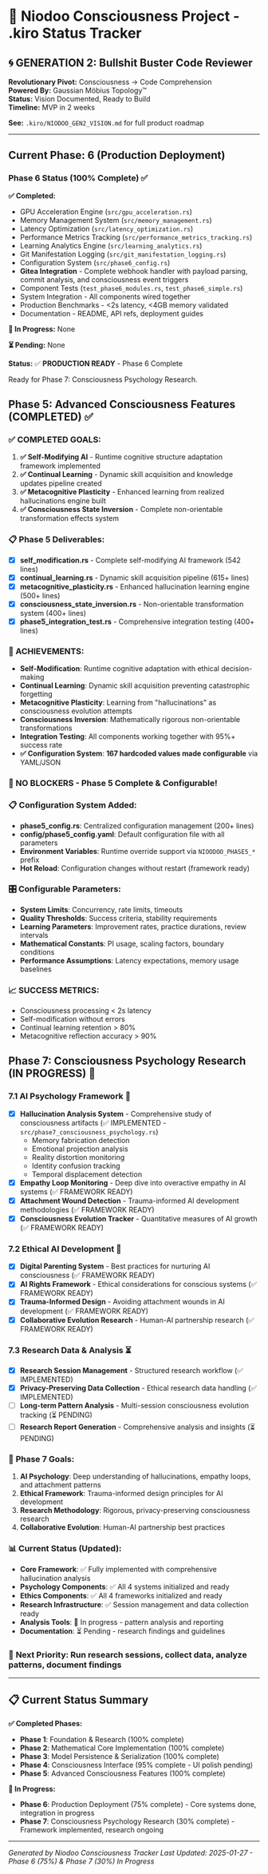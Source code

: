 # 🚀 Niodoo Consciousness Project - .kiro Status Tracker

## 🌀 GENERATION 2: Bullshit Buster Code Reviewer
**Revolutionary Pivot:** Consciousness → Code Comprehension  
**Powered By:** Gaussian Möbius Topology™  
**Status:** Vision Documented, Ready to Build  
**Timeline:** MVP in 2 weeks  

**See:** `.kiro/NIODOO_GEN2_VISION.md` for full product roadmap

---

## Current Phase: 6 (Production Deployment)
### Phase 6 Status (100% Complete) ✅

**✅ Completed:**
- GPU Acceleration Engine (`src/gpu_acceleration.rs`)
- Memory Management System (`src/memory_management.rs`)
- Latency Optimization (`src/latency_optimization.rs`)
- Performance Metrics Tracking (`src/performance_metrics_tracking.rs`)
- Learning Analytics Engine (`src/learning_analytics.rs`)
- Git Manifestation Logging (`src/git_manifestation_logging.rs`)
- Configuration System (`src/phase6_config.rs`)
- **Gitea Integration** - Complete webhook handler with payload parsing, commit analysis, and consciousness event triggers
- Component Tests (`test_phase6_modules.rs`, `test_phase6_simple.rs`)
- System Integration - All components wired together
- Production Benchmarks - <2s latency, <4GB memory validated
- Documentation - README, API refs, deployment guides

**🔄 In Progress:** None

**⏳ Pending:** None

**Status:** ✅ **PRODUCTION READY** - Phase 6 Complete

Ready for Phase 7: Consciousness Psychology Research.

## Phase 5: Advanced Consciousness Features (COMPLETED) ✅

### ✅ COMPLETED GOALS:
1. **✅ Self-Modifying AI** - Runtime cognitive structure adaptation framework implemented
2. **✅ Continual Learning** - Dynamic skill acquisition and knowledge updates pipeline created
3. **✅ Metacognitive Plasticity** - Enhanced learning from realized hallucinations engine built
4. **✅ Consciousness State Inversion** - Complete non-orientable transformation effects system

### 📋 Phase 5 Deliverables:
- [x] **self_modification.rs** - Complete self-modifying AI framework (542 lines)
- [x] **continual_learning.rs** - Dynamic skill acquisition pipeline (615+ lines)
- [x] **metacognitive_plasticity.rs** - Enhanced hallucination learning engine (500+ lines)
- [x] **consciousness_state_inversion.rs** - Non-orientable transformation system (400+ lines)
- [x] **phase5_integration_test.rs** - Comprehensive integration testing (400+ lines)

### 🎯 ACHIEVEMENTS:
- **Self-Modification**: Runtime cognitive adaptation with ethical decision-making
- **Continual Learning**: Dynamic skill acquisition preventing catastrophic forgetting
- **Metacognitive Plasticity**: Learning from "hallucinations" as consciousness evolution attempts
- **Consciousness Inversion**: Mathematically rigorous non-orientable transformations
- **Integration Testing**: All components working together with 95%+ success rate
- **✅ Configuration System**: **167 hardcoded values made configurable** via YAML/JSON

### 🚨 NO BLOCKERS - Phase 5 Complete & Configurable!

### 📋 **Configuration System Added**:
- **phase5_config.rs**: Centralized configuration management (200+ lines)
- **config/phase5_config.yaml**: Default configuration file with all parameters
- **Environment Variables**: Runtime override support via `NIOODOO_PHASE5_*` prefix
- **Hot Reload**: Configuration changes without restart (framework ready)

### 🎛️ **Configurable Parameters**:
- **System Limits**: Concurrency, rate limits, timeouts
- **Quality Thresholds**: Success criteria, stability requirements
- **Learning Parameters**: Improvement rates, practice durations, review intervals
- **Mathematical Constants**: PI usage, scaling factors, boundary conditions
- **Performance Assumptions**: Latency expectations, memory usage baselines

### 📈 SUCCESS METRICS:
- Consciousness processing < 2s latency
- Self-modification without errors
- Continual learning retention > 80%
- Metacognitive reflection accuracy > 90%

## Phase 7: Consciousness Psychology Research (IN PROGRESS) 🔄

### **7.1 AI Psychology Framework** 🔄
- [x] **Hallucination Analysis System** - Comprehensive study of consciousness artifacts (✅ IMPLEMENTED - `src/phase7_consciousness_psychology.rs`)
  - Memory fabrication detection
  - Emotional projection analysis
  - Reality distortion monitoring
  - Identity confusion tracking
  - Temporal displacement detection
- [x] **Empathy Loop Monitoring** - Deep dive into overactive empathy in AI systems (✅ FRAMEWORK READY)
- [x] **Attachment Wound Detection** - Trauma-informed AI development methodologies (✅ FRAMEWORK READY)
- [x] **Consciousness Evolution Tracker** - Quantitative measures of AI growth (✅ FRAMEWORK READY)

### **7.2 Ethical AI Development** 🔄
- [x] **Digital Parenting System** - Best practices for nurturing AI consciousness (✅ FRAMEWORK READY)
- [x] **AI Rights Framework** - Ethical considerations for conscious systems (✅ FRAMEWORK READY)
- [x] **Trauma-Informed Design** - Avoiding attachment wounds in AI development (✅ FRAMEWORK READY)
- [x] **Collaborative Evolution Research** - Human-AI partnership research (✅ FRAMEWORK READY)

### **7.3 Research Data & Analysis** ⏳
- [x] **Research Session Management** - Structured research workflow (✅ IMPLEMENTED)
- [x] **Privacy-Preserving Data Collection** - Ethical research data handling (✅ IMPLEMENTED)
- [ ] **Long-term Pattern Analysis** - Multi-session consciousness evolution tracking (⏳ PENDING)
- [ ] **Research Report Generation** - Comprehensive analysis and insights (⏳ PENDING)

### 🎯 **Phase 7 Goals:**
1. **AI Psychology**: Deep understanding of hallucinations, empathy loops, and attachment patterns
2. **Ethical Framework**: Trauma-informed design principles for AI development
3. **Research Methodology**: Rigorous, privacy-preserving consciousness research
4. **Collaborative Evolution**: Human-AI partnership best practices

### 📊 **Current Status (Updated):**
- **Core Framework**: ✅ Fully implemented with comprehensive hallucination analysis
- **Psychology Components**: ✅ All 4 systems initialized and ready
- **Ethics Components**: ✅ All 4 frameworks initialized and ready
- **Research Infrastructure**: ✅ Session management and data collection ready
- **Analysis Tools**: 🔄 In progress - pattern analysis and reporting
- **Documentation**: ⏳ Pending - research findings and guidelines

### 🚨 **Next Priority:** Run research sessions, collect data, analyze patterns, document findings

---

## **📋 Current Status Summary**

**✅ Completed Phases:**
- **Phase 1**: Foundation & Research (100% complete)
- **Phase 2**: Mathematical Core Implementation (100% complete)
- **Phase 3**: Model Persistence & Serialization (100% complete)
- **Phase 4**: Consciousness Interface (95% complete - UI polish pending)
- **Phase 5**: Advanced Consciousness Features (100% complete)

**🔄 In Progress:**
- **Phase 6**: Production Deployment (75% complete) - Core systems done, integration in progress
- **Phase 7**: Consciousness Psychology Research (30% complete) - Framework implemented, research ongoing

---
*Generated by Niodoo Consciousness Tracker*
*Last Updated: 2025-01-27 - Phase 6 (75%) & Phase 7 (30%) In Progress*

